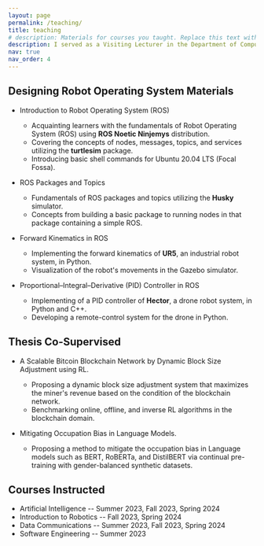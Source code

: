 ```yaml
---
layout: page
permalink: /teaching/
title: teaching
# description: Materials for courses you taught. Replace this text with your description.
description: I served as a Visiting Lecturer in the Department of Computer Science & Engineering, School of Data & Sciences, Brac University for three semesters. I instructed few courses, co-supervised thesis groups and designed materials for the Robotics course.
nav: true
nav_order: 4
---
```


<!-- I served as a Visiting Lecturer in the Department of Computer Science & Engineering, School of Data & Sciences, Brac University in three semesters. I instructed few courses, co-supervised thesis groups and designed materials for the Robotics course. -->


## Designing Robot Operating System Materials

- Introduction to Robot Operating System (ROS)
  - Acquainting learners with the fundamentals of Robot Operating System (ROS) using
**ROS Noetic Ninjemys** distribution.
  - Covering the concepts of nodes, messages, topics, and services utilizing the **turtlesim** package.
  - Introducing basic shell commands for Ubuntu 20.04 LTS (Focal Fossa).

- ROS Packages and Topics
  - Fundamentals of ROS packages and topics utilizing the **Husky** simulator.
  - Concepts from building a basic package to running nodes in that package containing a simple ROS.

- Forward Kinematics in ROS
  - Implementing the forward kinematics of **UR5**, an industrial robot system, in Python.
  - Visualization of the robot's movements in the Gazebo simulator.

- Proportional–Integral–Derivative (PID) Controller in ROS
  - Implementing of a PID controller of **Hector**, a drone robot system, in Python and C++.
  - Developing a remote-control system for the drone in Python.



## Thesis Co-Supervised

- A Scalable Bitcoin Blockchain Network by Dynamic Block Size Adjustment using RL.
  - Proposing a dynamic block size adjustment system that maximizes the miner's revenue based on the condition of the blockchain network.
  - Benchmarking online, offline, and inverse RL algorithms in the blockchain domain.

- Mitigating Occupation Bias in Language Models.
  - Proposing a method to mitigate the occupation bias in Language models such as BERT, RoBERTa, and DistilBERT via continual pre-training with gender-balanced synthetic datasets.


## Courses Instructed


- Artificial Intelligence -- Summer 2023, Fall 2023, Spring 2024
- Introduction to Robotics -- Fall 2023, Spring 2024
- Data Communications -- Summer 2023, Fall 2023, Spring 2024
- Software Engineering -- Summer 2023


<!-- #### Spring 2024
- Artificial Intelligence
- Introduction to Robotics
- Data Communications

#### Fall 2023
- Artificial Intelligence
- Introduction to Robotics
- Data Communications

#### Summer 2023
- Artificial Intelligence
- Data Communications
- Software Engineering -->

<!-- For now, this page is assumed to be a static description of your courses. You can convert it to a collection similar to `_projects/` so that you can have a dedicated page for each course.

Organize your courses by years, topics, or universities, however you like! -->
